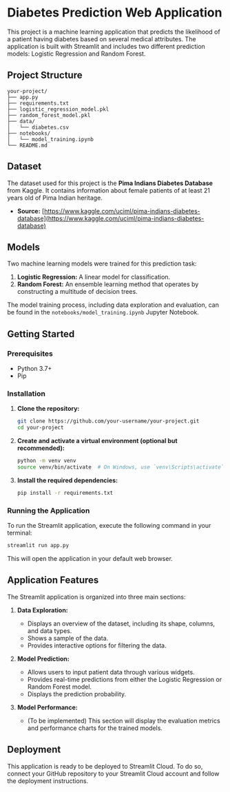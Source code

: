 # Diabetes Prediction Web Application

This project is a machine learning application that predicts the likelihood of a patient having diabetes based on several medical attributes. The application is built with Streamlit and includes two different prediction models: Logistic Regression and Random Forest.

## Project Structure

```
your-project/
├── app.py
├── requirements.txt
├── logistic_regression_model.pkl
├── random_forest_model.pkl
├── data/
│   └── diabetes.csv
├── notebooks/
│   └── model_training.ipynb
└── README.md
```

## Dataset

The dataset used for this project is the **Pima Indians Diabetes Database** from Kaggle. It contains information about female patients of at least 21 years old of Pima Indian heritage.

- **Source:** [https://www.kaggle.com/uciml/pima-indians-diabetes-database](https://www.kaggle.com/uciml/pima-indians-diabetes-database)

## Models

Two machine learning models were trained for this prediction task:

1.  **Logistic Regression:** A linear model for classification.
2.  **Random Forest:** An ensemble learning method that operates by constructing a multitude of decision trees.

The model training process, including data exploration and evaluation, can be found in the `notebooks/model_training.ipynb` Jupyter Notebook.

## Getting Started

### Prerequisites

- Python 3.7+
- Pip

### Installation

1.  **Clone the repository:**
    ```bash
    git clone https://github.com/your-username/your-project.git
    cd your-project
    ```

2.  **Create and activate a virtual environment (optional but recommended):**
    ```bash
    python -m venv venv
    source venv/bin/activate  # On Windows, use `venv\Scripts\activate`
    ```

3.  **Install the required dependencies:**
    ```bash
    pip install -r requirements.txt
    ```

### Running the Application

To run the Streamlit application, execute the following command in your terminal:

```bash
streamlit run app.py
```

This will open the application in your default web browser.

## Application Features

The Streamlit application is organized into three main sections:

1.  **Data Exploration:**
    -   Displays an overview of the dataset, including its shape, columns, and data types.
    -   Shows a sample of the data.
    -   Provides interactive options for filtering the data.

2.  **Model Prediction:**
    -   Allows users to input patient data through various widgets.
    -   Provides real-time predictions from either the Logistic Regression or Random Forest model.
    -   Displays the prediction probability.

3.  **Model Performance:**
    -   (To be implemented) This section will display the evaluation metrics and performance charts for the trained models.

## Deployment

This application is ready to be deployed to Streamlit Cloud. To do so, connect your GitHub repository to your Streamlit Cloud account and follow the deployment instructions.
